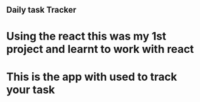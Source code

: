 ## Daily task Tracker

# Using the react this was my 1st project and learnt to work with react 

# This is the app with used to track your task 
